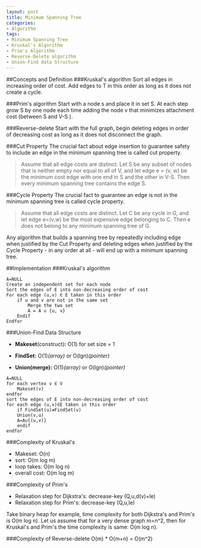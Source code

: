 ```yaml
---
layout: post
title: Minimum Spanning Tree
categories:
- Algorithm
tags:
- Minimum Spanning Tree
- Kruskal's Algorithm
- Prim's Algorithm
- Reverse-Delete algorithm
- Union-Find data Structure
---
```


##Concepts and Definition
###Kruskal's algorithm
Sort all edges in increasing order of cost. Add edges to T in this order as long as it does not create a cycle. 

###Prim's algorithm
Start with a node s and place it in set S. At each step grow S by one node each time adding the node v that minimizes attachment cost (between S and V-S ).

###Reverse-delete
Start with the full graph, begin deleting edges in order of decreasing cost as long as it does not disconnect the graph.

###Cut Property 
The crucial fact about edge insertion to guarantee safety to include an edge in the minimum spanning tree is called cut property.

> Assume that all edge costs are distinct. Let S be any subset of nodes that is neither empty nor equal to all of V, and let edge e = (v, w) be the minimum cost edge with one end in S and the other in V-S. Then every minimum spanning tree contains the edge S.

###Cycle Property 
The crucial fact to guarantee an edge is not in the minimum spanning tree is called cycle property. 

> Assume that all edge costs are distinct. Let C be any cycle in G, and let edge e=(v,w) be the most expensive edge belonging to C. Then e does not belong to any minimum spanning tree of G.

Any algorithm that builds a spanning tree by repeatedly including edge when justified by the Cut Property and deleting edges when justified by the Cycle Property - in any order at all - will end up with a minimum spanning tree.

##Implementation
###Kruskal's algorithm

```
A=NULL
Create an independent set for each node
Sort the edges of E into non-decreasing order of cost
For each edge (u,v) ∈ E taken in this order 
	if u and v are not in the same set
		Merge the two set
		A = A ∪ {u, v}
	Endif
Endfor
```	

###Union-Find Data Structure

- **Makeset**(construct)**:** O(1) for set size = 1

- **FindSet:** O(1)*(array)* or O(lgn)*(pointer)*

-  **Union(merge):** O(1)*(array)* or O(lgn)*(pointer)*

```
A=NULL
for each vertex v ∈ V
	Makeset(v)
endfor
sort the edges of E into non-decreasing order of cost
for each edge (u,v)∈E taken in this order
	if FindSet(u)≠FindSet(v)
	Union(v,u)
	A=A∪{(u,v)}
	endif
endfor
```

###Complexity of Kruskal's
- Makeset: O(n)
- sort: O(m log m)
- loop takes: O(m log n)
- overall cost: O(m log m)

###Complexity of Prim's
- Relaxation step for Dijkstra's: decrease-key (Q,u,d(v)+le)
- Relaxation step for Prim's: decrease-key (Q,u,le)

Take binary heap for example, time complexity for both Dijkstra's and Prim's is O(m log n). Let us assume that for a very dense graph m=n^2, then for Kruskal's and Prim's the time complexity is same: O(m log n).

###Complexity of Reverse-delete
O(m) * O(m+n) = O(m^2)

